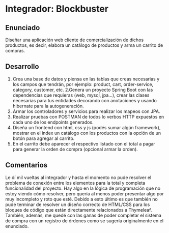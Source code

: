 # Integrador: Blockbuster

## Enunciado
Diseñar una aplicación web cliente de comercialización de dichos productos, es decir, elabora un catálogo de productos y arma un carrito de compras.

## Desarrollo
1. Crea una base de datos y piensa en las tablas que creas necesarias y los campos que tendrán, por ejemplo: product, cart, order-service, category, customer, etc.
2.Genera un proyecto Spring Boot con las dependencias que requieras (web, mysql, jpa...), crear las clases necesarias para tus entidades decorando con anotaciones y usando hibernate para la autogeneración.
3. Armar los controladores y servicios para realizar los mapeos con JPA.
4. Realizar pruebas con POSTMAN de todos lo verbos HTTP expuestos en cada uno de los endpoints generados.
5. Diseña un frontend con html, css y js (podés sumar algún framework), mostrar en el index un catálogo con los productos con la opción de un botón para agregar al carrito.
6. En el carrito debe aparecer el respectivo listado con el total a pagar para generar la orden de compra (opcional armar la orden).

## Comentarios
Le dí mil vueltas al integrador y hasta el momento no pude resolver el problema de conexión entre los elementos para la total y completa funcionalidad del proyecto. Hay algo en la lógica de programación que no estoy viendo cómo resolver, pero quería al menos poder presentar algo por muy incompleto y roto que esté. Debido a esto último es que también no pude terminar de resolver un diseño correcto de HTML/CSS para los bloques de código que están directamente relacionados a Thymeleaf. También, además, me quedé con las ganas de poder completar el sistema de compra con un registro de órdenes como se sugería originalmente en el enunciado.
